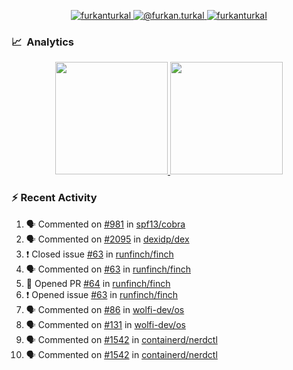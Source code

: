 <p align="center">
  <a href="https://linkedin.com/in/furkanturkal" target="blank">
    <img src="https://img.shields.io/badge/linkedin-%230077B5.svg?&style=for-the-badge&logo=linkedin&logoColor=white" alt="furkanturkal" />
  </a>
  <a href="https://medium.com/@furkan.turkal" target="blank">
    <img src="https://img.shields.io/badge/medium-%2312100E.svg?&style=for-the-badge&logo=medium&logoColor=white" alt="@furkan.turkal" />
  </a>
  <a href="https://twitter.com/furkanturkaI" target="blank">
    <img src="https://img.shields.io/badge/Twitter-1DA1F2?style=for-the-badge&logo=twitter&logoColor=white" alt="furkanturkaI" />
  </a>
</p>

### 📈 &nbsp;Analytics

<p align="center">
  <a href="https://coderstats.net/github/#Dentrax">
    <img height="180em" src="https://github-readme-stats-eight-theta.vercel.app/api?username=Dentrax&show_icons=true&theme=algolia&include_all_commits=true&count_private=true&line_height=26"/>
    <img height="180em" src="https://github-readme-stats-eight-theta.vercel.app/api/top-langs/?username=Dentrax&layout=compact&langs_count=8&theme=algolia&line_height=26"/>
  </a>
</p>

### :zap: Recent Activity

<!--START_SECTION:activity-->
1. 🗣 Commented on [#981](https://github.com/spf13/cobra/issues/981) in [spf13/cobra](https://github.com/spf13/cobra)
2. 🗣 Commented on [#2095](https://github.com/dexidp/dex/issues/2095) in [dexidp/dex](https://github.com/dexidp/dex)
3. ❗️ Closed issue [#63](https://github.com/runfinch/finch/issues/63) in [runfinch/finch](https://github.com/runfinch/finch)
4. 🗣 Commented on [#63](https://github.com/runfinch/finch/issues/63) in [runfinch/finch](https://github.com/runfinch/finch)
5. 💪 Opened PR [#64](https://github.com/runfinch/finch/pull/64) in [runfinch/finch](https://github.com/runfinch/finch)
6. ❗️ Opened issue [#63](https://github.com/runfinch/finch/issues/63) in [runfinch/finch](https://github.com/runfinch/finch)
7. 🗣 Commented on [#86](https://github.com/wolfi-dev/os/issues/86) in [wolfi-dev/os](https://github.com/wolfi-dev/os)
8. 🗣 Commented on [#131](https://github.com/wolfi-dev/os/issues/131) in [wolfi-dev/os](https://github.com/wolfi-dev/os)
9. 🗣 Commented on [#1542](https://github.com/containerd/nerdctl/issues/1542) in [containerd/nerdctl](https://github.com/containerd/nerdctl)
10. 🗣 Commented on [#1542](https://github.com/containerd/nerdctl/issues/1542) in [containerd/nerdctl](https://github.com/containerd/nerdctl)
<!--END_SECTION:activity-->
